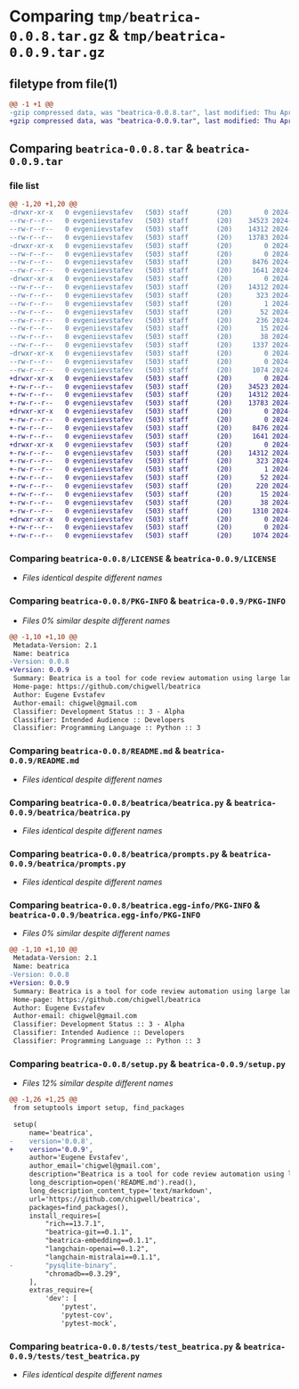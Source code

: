 # Comparing `tmp/beatrica-0.0.8.tar.gz` & `tmp/beatrica-0.0.9.tar.gz`

## filetype from file(1)

```diff
@@ -1 +1 @@
-gzip compressed data, was "beatrica-0.0.8.tar", last modified: Thu Apr 11 13:10:54 2024, max compression
+gzip compressed data, was "beatrica-0.0.9.tar", last modified: Thu Apr 11 13:12:53 2024, max compression
```

## Comparing `beatrica-0.0.8.tar` & `beatrica-0.0.9.tar`

### file list

```diff
@@ -1,20 +1,20 @@
-drwxr-xr-x   0 evgeniievstafev   (503) staff       (20)        0 2024-04-11 13:10:54.472977 beatrica-0.0.8/
--rw-r--r--   0 evgeniievstafev   (503) staff       (20)    34523 2024-01-31 16:51:58.000000 beatrica-0.0.8/LICENSE
--rw-r--r--   0 evgeniievstafev   (503) staff       (20)    14312 2024-04-11 13:10:54.472802 beatrica-0.0.8/PKG-INFO
--rw-r--r--   0 evgeniievstafev   (503) staff       (20)    13783 2024-04-11 10:25:00.000000 beatrica-0.0.8/README.md
-drwxr-xr-x   0 evgeniievstafev   (503) staff       (20)        0 2024-04-11 13:10:54.471224 beatrica-0.0.8/beatrica/
--rw-r--r--   0 evgeniievstafev   (503) staff       (20)        0 2024-04-11 09:39:23.000000 beatrica-0.0.8/beatrica/__init__.py
--rw-r--r--   0 evgeniievstafev   (503) staff       (20)     8476 2024-04-11 13:10:50.000000 beatrica-0.0.8/beatrica/beatrica.py
--rw-r--r--   0 evgeniievstafev   (503) staff       (20)     1641 2024-04-11 09:39:23.000000 beatrica-0.0.8/beatrica/prompts.py
-drwxr-xr-x   0 evgeniievstafev   (503) staff       (20)        0 2024-04-11 13:10:54.472231 beatrica-0.0.8/beatrica.egg-info/
--rw-r--r--   0 evgeniievstafev   (503) staff       (20)    14312 2024-04-11 13:10:54.000000 beatrica-0.0.8/beatrica.egg-info/PKG-INFO
--rw-r--r--   0 evgeniievstafev   (503) staff       (20)      323 2024-04-11 13:10:54.000000 beatrica-0.0.8/beatrica.egg-info/SOURCES.txt
--rw-r--r--   0 evgeniievstafev   (503) staff       (20)        1 2024-04-11 13:10:54.000000 beatrica-0.0.8/beatrica.egg-info/dependency_links.txt
--rw-r--r--   0 evgeniievstafev   (503) staff       (20)       52 2024-04-11 13:10:54.000000 beatrica-0.0.8/beatrica.egg-info/entry_points.txt
--rw-r--r--   0 evgeniievstafev   (503) staff       (20)      236 2024-04-11 13:10:54.000000 beatrica-0.0.8/beatrica.egg-info/requires.txt
--rw-r--r--   0 evgeniievstafev   (503) staff       (20)       15 2024-04-11 13:10:54.000000 beatrica-0.0.8/beatrica.egg-info/top_level.txt
--rw-r--r--   0 evgeniievstafev   (503) staff       (20)       38 2024-04-11 13:10:54.473018 beatrica-0.0.8/setup.cfg
--rw-r--r--   0 evgeniievstafev   (503) staff       (20)     1337 2024-04-11 13:10:50.000000 beatrica-0.0.8/setup.py
-drwxr-xr-x   0 evgeniievstafev   (503) staff       (20)        0 2024-04-11 13:10:54.472433 beatrica-0.0.8/tests/
--rw-r--r--   0 evgeniievstafev   (503) staff       (20)        0 2024-04-11 09:39:23.000000 beatrica-0.0.8/tests/__init__.py
--rw-r--r--   0 evgeniievstafev   (503) staff       (20)     1074 2024-04-11 09:39:23.000000 beatrica-0.0.8/tests/test_beatrica.py
+drwxr-xr-x   0 evgeniievstafev   (503) staff       (20)        0 2024-04-11 13:12:53.138779 beatrica-0.0.9/
+-rw-r--r--   0 evgeniievstafev   (503) staff       (20)    34523 2024-01-31 16:51:58.000000 beatrica-0.0.9/LICENSE
+-rw-r--r--   0 evgeniievstafev   (503) staff       (20)    14312 2024-04-11 13:12:53.138583 beatrica-0.0.9/PKG-INFO
+-rw-r--r--   0 evgeniievstafev   (503) staff       (20)    13783 2024-04-11 10:25:00.000000 beatrica-0.0.9/README.md
+drwxr-xr-x   0 evgeniievstafev   (503) staff       (20)        0 2024-04-11 13:12:53.137081 beatrica-0.0.9/beatrica/
+-rw-r--r--   0 evgeniievstafev   (503) staff       (20)        0 2024-04-11 09:39:23.000000 beatrica-0.0.9/beatrica/__init__.py
+-rw-r--r--   0 evgeniievstafev   (503) staff       (20)     8476 2024-04-11 13:10:50.000000 beatrica-0.0.9/beatrica/beatrica.py
+-rw-r--r--   0 evgeniievstafev   (503) staff       (20)     1641 2024-04-11 09:39:23.000000 beatrica-0.0.9/beatrica/prompts.py
+drwxr-xr-x   0 evgeniievstafev   (503) staff       (20)        0 2024-04-11 13:12:53.138040 beatrica-0.0.9/beatrica.egg-info/
+-rw-r--r--   0 evgeniievstafev   (503) staff       (20)    14312 2024-04-11 13:12:53.000000 beatrica-0.0.9/beatrica.egg-info/PKG-INFO
+-rw-r--r--   0 evgeniievstafev   (503) staff       (20)      323 2024-04-11 13:12:53.000000 beatrica-0.0.9/beatrica.egg-info/SOURCES.txt
+-rw-r--r--   0 evgeniievstafev   (503) staff       (20)        1 2024-04-11 13:12:53.000000 beatrica-0.0.9/beatrica.egg-info/dependency_links.txt
+-rw-r--r--   0 evgeniievstafev   (503) staff       (20)       52 2024-04-11 13:12:53.000000 beatrica-0.0.9/beatrica.egg-info/entry_points.txt
+-rw-r--r--   0 evgeniievstafev   (503) staff       (20)      220 2024-04-11 13:12:53.000000 beatrica-0.0.9/beatrica.egg-info/requires.txt
+-rw-r--r--   0 evgeniievstafev   (503) staff       (20)       15 2024-04-11 13:12:53.000000 beatrica-0.0.9/beatrica.egg-info/top_level.txt
+-rw-r--r--   0 evgeniievstafev   (503) staff       (20)       38 2024-04-11 13:12:53.138824 beatrica-0.0.9/setup.cfg
+-rw-r--r--   0 evgeniievstafev   (503) staff       (20)     1310 2024-04-11 13:12:49.000000 beatrica-0.0.9/setup.py
+drwxr-xr-x   0 evgeniievstafev   (503) staff       (20)        0 2024-04-11 13:12:53.138254 beatrica-0.0.9/tests/
+-rw-r--r--   0 evgeniievstafev   (503) staff       (20)        0 2024-04-11 09:39:23.000000 beatrica-0.0.9/tests/__init__.py
+-rw-r--r--   0 evgeniievstafev   (503) staff       (20)     1074 2024-04-11 09:39:23.000000 beatrica-0.0.9/tests/test_beatrica.py
```

### Comparing `beatrica-0.0.8/LICENSE` & `beatrica-0.0.9/LICENSE`

 * *Files identical despite different names*

### Comparing `beatrica-0.0.8/PKG-INFO` & `beatrica-0.0.9/PKG-INFO`

 * *Files 0% similar despite different names*

```diff
@@ -1,10 +1,10 @@
 Metadata-Version: 2.1
 Name: beatrica
-Version: 0.0.8
+Version: 0.0.9
 Summary: Beatrica is a tool for code review automation using large language models.
 Home-page: https://github.com/chigwell/beatrica
 Author: Eugene Evstafev
 Author-email: chigwel@gmail.com
 Classifier: Development Status :: 3 - Alpha
 Classifier: Intended Audience :: Developers
 Classifier: Programming Language :: Python :: 3
```

### Comparing `beatrica-0.0.8/README.md` & `beatrica-0.0.9/README.md`

 * *Files identical despite different names*

### Comparing `beatrica-0.0.8/beatrica/beatrica.py` & `beatrica-0.0.9/beatrica/beatrica.py`

 * *Files identical despite different names*

### Comparing `beatrica-0.0.8/beatrica/prompts.py` & `beatrica-0.0.9/beatrica/prompts.py`

 * *Files identical despite different names*

### Comparing `beatrica-0.0.8/beatrica.egg-info/PKG-INFO` & `beatrica-0.0.9/beatrica.egg-info/PKG-INFO`

 * *Files 0% similar despite different names*

```diff
@@ -1,10 +1,10 @@
 Metadata-Version: 2.1
 Name: beatrica
-Version: 0.0.8
+Version: 0.0.9
 Summary: Beatrica is a tool for code review automation using large language models.
 Home-page: https://github.com/chigwell/beatrica
 Author: Eugene Evstafev
 Author-email: chigwel@gmail.com
 Classifier: Development Status :: 3 - Alpha
 Classifier: Intended Audience :: Developers
 Classifier: Programming Language :: Python :: 3
```

### Comparing `beatrica-0.0.8/setup.py` & `beatrica-0.0.9/setup.py`

 * *Files 12% similar despite different names*

```diff
@@ -1,26 +1,25 @@
 from setuptools import setup, find_packages
 
 setup(
     name='beatrica',
-    version='0.0.8',
+    version='0.0.9',
     author='Eugene Evstafev',
     author_email='chigwel@gmail.com',
     description="Beatrica is a tool for code review automation using large language models.",
     long_description=open('README.md').read(),
     long_description_content_type='text/markdown',
     url='https://github.com/chigwell/beatrica',
     packages=find_packages(),
     install_requires=[
         "rich==13.7.1",
         "beatrica-git==0.1.1",
         "beatrica-embedding==0.1.1",
         "langchain-openai==0.1.2",
         "langchain-mistralai==0.1.1",
-        "pysqlite-binary",
         "chromadb==0.3.29",
     ],
     extras_require={
         'dev': [
             'pytest',
             'pytest-cov',
             'pytest-mock',
```

### Comparing `beatrica-0.0.8/tests/test_beatrica.py` & `beatrica-0.0.9/tests/test_beatrica.py`

 * *Files identical despite different names*

